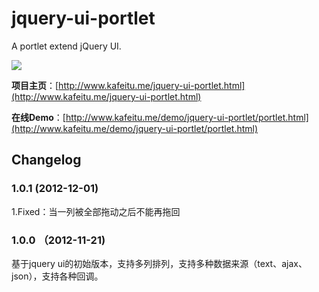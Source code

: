 jquery-ui-portlet
=================

A portlet extend jQuery UI.

![](http://www.kafeitu.me/files/2012/11/jquery-ui-portlet.png)

**项目主页**：[http://www.kafeitu.me/jquery-ui-portlet.html](http://www.kafeitu.me/jquery-ui-portlet.html)

**在线Demo**：[http://www.kafeitu.me/demo/jquery-ui-portlet/portlet.html](http://www.kafeitu.me/demo/jquery-ui-portlet/portlet.html)

## Changelog

### 1.0.1 (2012-12-01)

1.Fixed：当一列被全部拖动之后不能再拖回

### 1.0.0 （2012-11-21)

基于jquery ui的初始版本，支持多列排列，支持多种数据来源（text、ajax、json），支持各种回调。